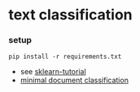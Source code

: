 # text classification
### setup 
    pip install -r requirements.txt
    
* see [sklearn-tutorial](https://scikit-learn.org/stable/tutorial/text_analytics/working_with_text_data.html)
* [minimal document classification](minimal_example/readme.md)